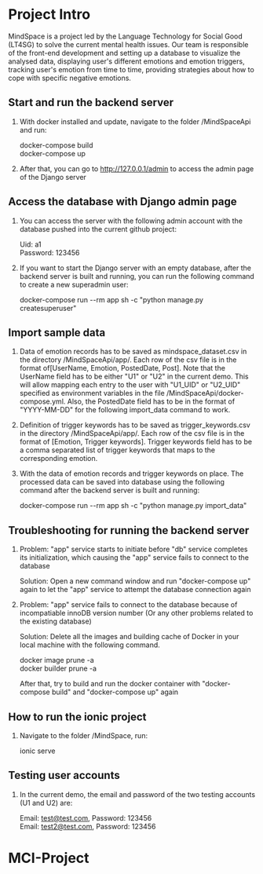 # Project Intro

MindSpace is a project led by the Language Technology for Social Good (LT4SG) to solve the current mental health issues. Our team is responsible of the front-end development and setting up a database to visualize the analysed data, displaying user's different emotions and emotion triggers, tracking user's emotion from time to time, providing strategies about how to cope with specific negative emotions. 


## Start and run the backend server

1.  With docker installed and update, navigate to the folder /MindSpaceApi and run:

    docker-compose build\
    docker-compose up

2.  After that, you can go to http://127.0.0.1/admin to access the admin page of the Django server

## Access the database with Django admin page

1.  You can access the server with the following admin account with the database pushed into the current github project:

    Uid: a1\
    Password: 123456

2.  If you want to start the Django server with an empty database, after the backend server is built and running, you can run the following command to create a new superadmin user:

    docker-compose run --rm app sh -c "python manage.py createsuperuser"

## Import sample data

1.  Data of emotion records has to be saved as mindspace_dataset.csv in the directory /MindSpaceApi/app/. Each row of the csv file is in the format of[UserName, Emotion, PostedDate, Post]. Note that the UserName field has to be either "U1" or "U2" in the current demo. This will allow mapping each entry to the user with "U1_UID" or "U2_UID" specified as environment variables in the file /MindSpaceApi/docker-compose.yml. Also, the PostedDate field has to be in the format of "YYYY-MM-DD" for the following import_data command to work.

2.  Definition of trigger keywords has to be saved as trigger_keywords.csv in the directory /MindSpaceApi/app/. Each row of the csv file is in the format of [Emotion, Trigger keywords]. Trigger keywords field has to be a comma separated list of trigger keywords that maps to the corresponding emotion.

3.  With the data of emotion records and trigger keywords on place. The processed data can be saved into database using the following command after the backend server is built and running:

    docker-compose run --rm app sh -c "python manage.py import_data"

## Troubleshooting for running the backend server

1.  Problem: "app" service starts to initiate before "db" service completes its initialization, which causing the "app" service fails to connect to the database

    Solution: Open a new command window and run "docker-compose up" again to let the "app" service to attempt the database connection again

2.  Problem: "app" service fails to connect to the database because of incompatiable innoDB version number (Or any other problems related to the existing database)

    Solution: Delete all the images and building cache of Docker in your local machine with the following command.

    docker image prune -a\
    docker builder prune -a

    After that, try to build and run the docker container with "docker-compose build" and "docker-compose up" again

## How to run the ionic project

1.  Navigate to the folder /MindSpace, run:

    ionic serve

## Testing user accounts

1.  In the current demo, the email and password of the two testing accounts (U1 and U2) are:

    Email: test@test.com, Password: 123456\
    Email: test2@test.com, Password: 123456
# MCI-Project
